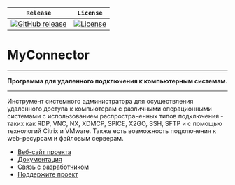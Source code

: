 | **`Release`** | **`License`** |
|-------------------|---------------|
|[![GitHub release](https://img.shields.io/badge/Release-v2.1.1-blue.svg)](http://get.myconnector.ru) | [![License](https://img.shields.io/badge/License-GPLv2-blue.svg)](http://git.myconnector.ru/blob/master/LICENSE) |
# MyConnector
_ _ _ _ _ _ _ _ _ _ _ _ _ _ _ _ _ _ _ _ _ _ _ _ _ _ _ _ _ _ _ _ _ _ _ _
**Программа для удаленного подключения к компьютерным системам.**
_ _ _ _ _ _ _ _ _ _ _ _ _ _ _ _ _ _ _ _ _ _ _ _ _ _ _ _ _ _ _ _ _ _ _ _
Инструмент системного администратора для осуществления удаленного доступа к компьютерам с различными операционными системами с использованием распространенных типов подключения - таких как RDP, VNC, NX, XDMCP, SPICE, X2GO, SSH, SFTP и с помощью технологий Citrix и VMware. Также есть возможность подключения к web-ресурсам и файловым серверам.

* [Веб-сайт проекта](http://myconnector.ru)
* [Документация](http://docs.myconnector.ru)
* [Связь с разработчиком](mailto:ek@myconnector.ru)
* [Поддержите проект](http://myconnector.ru/donate)
